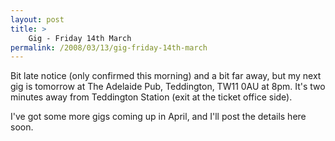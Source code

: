 ```yaml
---
layout: post
title: >
    Gig - Friday 14th March
permalink: /2008/03/13/gig-friday-14th-march
---
```

Bit late notice (only confirmed this morning) and a bit far away, but my next gig is tomorrow at The Adelaide Pub, Teddington, TW11 0AU at 8pm. It's two minutes away from Teddington Station (exit at the ticket office side).

I've got some more gigs coming up in April, and I'll post the details here soon.